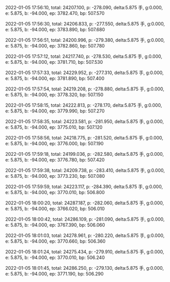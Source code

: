 2022-01-05 17:56:10, total: 24207.100, p: -278.090, delta:5.875 手, g:0.000, e: 5.875, b: -94.000, ep: 3782.470, bp: 507.570

2022-01-05 17:56:30, total: 24206.833, p: -277.550, delta:5.875 手, g:0.000, e: 5.875, b: -94.000, ep: 3783.890, bp: 507.680

2022-01-05 17:56:51, total: 24200.996, p: -279.380, delta:5.875 手, g:0.000, e: 5.875, b: -94.000, ep: 3782.860, bp: 507.780

2022-01-05 17:57:12, total: 24217.740, p: -278.530, delta:5.875 手, g:0.000, e: 5.875, b: -94.000, ep: 3781.710, bp: 507.530

2022-01-05 17:57:33, total: 24229.952, p: -277.310, delta:5.875 手, g:0.000, e: 5.875, b: -94.000, ep: 3781.890, bp: 507.400

2022-01-05 17:57:54, total: 24219.208, p: -278.880, delta:5.875 手, g:0.000, e: 5.875, b: -94.000, ep: 3778.320, bp: 507.150

2022-01-05 17:58:15, total: 24222.813, p: -278.170, delta:5.875 手, g:0.000, e: 5.875, b: -94.000, ep: 3779.990, bp: 507.270

2022-01-05 17:58:35, total: 24223.581, p: -281.950, delta:5.875 手, g:0.000, e: 5.875, b: -94.000, ep: 3775.010, bp: 507.120

2022-01-05 17:58:56, total: 24218.775, p: -281.520, delta:5.875 手, g:0.000, e: 5.875, b: -94.000, ep: 3776.000, bp: 507.190

2022-01-05 17:59:18, total: 24199.036, p: -282.580, delta:5.875 手, g:0.000, e: 5.875, b: -94.000, ep: 3776.780, bp: 507.420

2022-01-05 17:59:38, total: 24209.738, p: -283.410, delta:5.875 手, g:0.000, e: 5.875, b: -94.000, ep: 3773.230, bp: 507.080

2022-01-05 17:59:59, total: 24223.117, p: -284.390, delta:5.875 手, g:0.000, e: 5.875, b: -94.000, ep: 3770.010, bp: 506.800

2022-01-05 18:00:20, total: 24287.187, p: -282.060, delta:5.875 手, g:0.000, e: 5.875, b: -94.000, ep: 3766.020, bp: 506.010

2022-01-05 18:00:42, total: 24286.109, p: -281.090, delta:5.875 手, g:0.000, e: 5.875, b: -94.000, ep: 3767.390, bp: 506.060

2022-01-05 18:01:03, total: 24278.961, p: -280.220, delta:5.875 手, g:0.000, e: 5.875, b: -94.000, ep: 3770.660, bp: 506.360

2022-01-05 18:01:24, total: 24275.434, p: -279.910, delta:5.875 手, g:0.000, e: 5.875, b: -94.000, ep: 3770.010, bp: 506.240

2022-01-05 18:01:45, total: 24286.250, p: -279.130, delta:5.875 手, g:0.000, e: 5.875, b: -94.000, ep: 3771.190, bp: 506.290